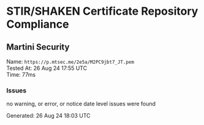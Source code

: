 # STIR/SHAKEN Certificate Repository Compliance

## Martini Security

Name: `https://p.mtsec.me/2e5a/M2PC9jbt7_JT.pem`\
Tested At: 26 Aug 24 17:55 UTC\
Time: 77ms

### Issues

no warning, or error, or notice date level issues were found

Generated: 26 Aug 24 18:03 UTC